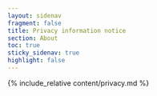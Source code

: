 ```yaml
---
layout: sidenav
fragment: false
title: Privacy information notice
section: About
toc: true
sticky_sidenav: true
highlight: false
---
```


{% include_relative content/privacy.md %}
